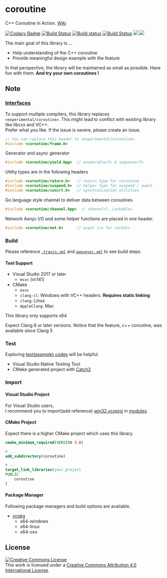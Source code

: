 # coroutine

C++ Coroutine in Action. [Wiki](https://github.com/luncliff/coroutine/wiki)

[![Codacy Badge](https://api.codacy.com/project/badge/Grade/38aa16f6d7e046898af3835918c0cd5e)](https://app.codacy.com/app/luncliff/coroutine?utm_source=github.com&utm_medium=referral&utm_content=luncliff/coroutine&utm_campaign=Badge_Grade_Dashboard)
[![Build Status](https://dev.azure.com/luncliff/personal/_apis/build/status/luncliff.coroutine?branchName=master)](https://dev.azure.com/luncliff/personal/_build/latest?definitionId=13?branchName=master)
[![Build status](https://ci.appveyor.com/api/projects/status/vpjssf4g6cv4a4ys/branch/master?svg=true)](https://ci.appveyor.com/project/luncliff/coroutine/branch/master)
[![Build Status](https://travis-ci.org/luncliff/coroutine.svg?branch=master)](https://travis-ci.org/luncliff/coroutine)
[![](https://sonarcloud.io/api/project_badges/measure?project=luncliff_coroutine&metric=sqale_rating)](https://sonarcloud.io/dashboard?id=luncliff_coroutine) [![](https://sonarcloud.io/api/project_badges/measure?project=luncliff_coroutine&metric=ncloc)](https://sonarcloud.io/dashboard?id=luncliff_coroutine)

The main goal of this library is ...

  * Help understanding of the C++ coroutine
  * Provide meaningful design example with the feature

In that perspective, the library will be maintained as small as possible. Have fun with them. **And try your own coroutines !** 

## Note

### [Interfaces](./interface)

To support multiple compilers, this library replaces `<experimental/coroutine>`. This might lead to conflict with existing library like libcxx and VC++.  
Prefer what you like. If the issue is severe, please create an issue.


```c++
// You can replace this header to <experimental/coroutine>
#include <coroutine/frame.h>
```

Generator and async generator

```c++
#include <coroutine/yield.hpp>  // enumerable<T> & sequence<T>
```

Utility types are in the following headers

```c++
#include <coroutine/return.h>   // return type for coroutine
#include <coroutine/suspend.h>  // helper type for suspend / await
#include <coroutine/concrt.h>   // synchronization utilities
```

Go language style channel to deliver data between coroutines

```c++
#include <coroutine/channel.hpp>  // channel<T, Lockable>
```

Network Asnyc I/O and some helper functions are placed in one header.

```c++
#include <coroutine/net.h>      // async i/o for sockets
```

### Build

Please reference [`.travis.yml`](./.travis.yml) and [`appveyor.yml`](./appveyor.yml) to see build steps.

#### Tool Support

  * Visual Studio 2017 or later
    * `msvc` (vc141)
  * CMake
    * `msvc`
    * `clang-cl`: Windows with VC++ headers. **Requires static linking**
    * `clang`: Linux
    * `AppleClang`: Mac

This library only supports x64

Expect Clang 6 or later versions. Notice that the feature, c++ coroutine, was available since Clang 5

### Test

Exploring [test(example) codes](./test) will be helpful.

  * Visual Studio Native Testing Tool
  * CMake generated project with [Catch2](https://github.com/catchorg/catch2)

### Import

#### Visual Studio Project

For Visual Studio users,  
I recommend you to import(add reference) [win32.vcxproj](./modules/win32.vcxproj) in [modules](./modules/).

#### CMake Project

Expect there is a higher CMake project which uses this library.

```cmake
cmake_minimum_required(VERSION 3.8)

# ...
add_subdirectory(coroutine)

# ...
target_link_libraries(your_project
PUBLIC
    coroutine
)
```

#### Package Manager

Following package managers and build options are available.

* [vcpkg](https://github.com/Microsoft/vcpkg/tree/master/ports/coroutine)
  * x64-windows
  * x64-linux
  * x64-osx

## License

<a rel="license" href="http://creativecommons.org/licenses/by/4.0/"><img alt="Creative Commons License" style="border-width:0" src="https://i.creativecommons.org/l/by/4.0/88x31.png" /></a><br />This work is licensed under a <a rel="license" href="http://creativecommons.org/licenses/by/4.0/">Creative Commons Attribution 4.0 International License</a>.
